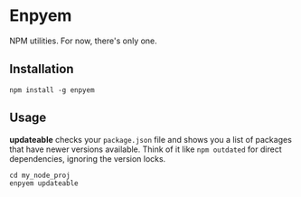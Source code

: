 # Enpyem #

NPM utilities. For now, there's only one.

## Installation ##

    npm install -g enpyem

## Usage ##

**updateable** checks your `package.json` file and shows you a list of packages
that have newer versions available. Think of it like `npm outdated` for direct
dependencies, ignoring the version locks.

    cd my_node_proj
    enpyem updateable
